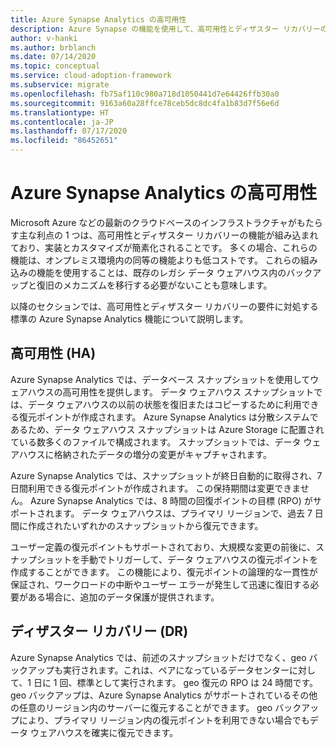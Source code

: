 ```yaml
---
title: Azure Synapse Analytics の高可用性
description: Azure Synapse の機能を使用して、高可用性とディザスター リカバリーの要件に対処します。
author: v-hanki
ms.author: brblanch
ms.date: 07/14/2020
ms.topic: conceptual
ms.service: cloud-adoption-framework
ms.subservice: migrate
ms.openlocfilehash: fb75af110c980a718d1050441d7e64426ffb30a0
ms.sourcegitcommit: 9163a60a28ffce78ceb5dc8dc4fa1b83d7f56e6d
ms.translationtype: HT
ms.contentlocale: ja-JP
ms.lasthandoff: 07/17/2020
ms.locfileid: "86452651"
---
```

# <a name="high-availability-for-azure-synapse-analytics"></a>Azure Synapse Analytics の高可用性

Microsoft Azure などの最新のクラウドベースのインフラストラクチャがもたらす主な利点の 1 つは、高可用性とディザスター リカバリーの機能が組み込まれており、実装とカスタマイズが簡素化されることです。 多くの場合、これらの機能は、オンプレミス環境内の同等の機能よりも低コストです。 これらの組み込みの機能を使用することは、既存のレガシ データ ウェアハウス内のバックアップと復旧のメカニズムを移行する必要がないことも意味します。

以降のセクションでは、高可用性とディザスター リカバリーの要件に対処する標準の Azure Synapse Analytics 機能について説明します。

## <a name="high-availability-ha"></a>高可用性 (HA)

Azure Synapse Analytics では、データベース スナップショットを使用してウェアハウスの高可用性を提供します。 データ ウェアハウス スナップショットでは、データ ウェアハウスの以前の状態を復旧またはコピーするために利用できる復元ポイントが作成されます。 Azure Synapse Analytics は分散システムであるため、データ ウェアハウス スナップショットは Azure Storage に配置されている数多くのファイルで構成されます。 スナップショットでは、データ ウェアハウスに格納されたデータの増分の変更がキャプチャされます。

Azure Synapse Analytics では、スナップショットが終日自動的に取得され、7 日間利用できる復元ポイントが作成されます。 この保持期間は変更できません。 Azure Synapse Analytics では、8 時間の回復ポイントの目標 (RPO) がサポートされます。 データ ウェアハウスは、プライマリ リージョンで、過去 7 日間に作成されたいずれかのスナップショットから復元できます。

ユーザー定義の復元ポイントもサポートされており、大規模な変更の前後に、スナップショットを手動でトリガーして、データ ウェアハウスの復元ポイントを作成することができます。 この機能により、復元ポイントの論理的な一貫性が保証され、ワークロードの中断やユーザー エラーが発生して迅速に復旧する必要がある場合に、追加のデータ保護が提供されます。

## <a name="disaster-recovery-dr"></a>ディザスター リカバリー (DR)

Azure Synapse Analytics では、前述のスナップショットだけでなく、geo バックアップも実行されます。これは、ペアになっているデータセンターに対して、1 日に 1 回、標準として実行されます。 geo 復元の RPO は 24 時間です。 geo バックアップは、Azure Synapse Analytics がサポートされているその他の任意のリージョン内のサーバーに復元することができます。 geo バックアップにより、プライマリ リージョン内の復元ポイントを利用できない場合でもデータ ウェアハウスを確実に復元できます。
